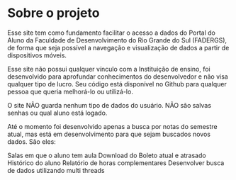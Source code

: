 Sobre o projeto
==============

Esse site tem como fundamento facilitar o acesso a dados do Portal do Aluno da Faculdade de Desenvolvimento do Rio Grande do Sul (FADERGS), de forma que seja possível a navegação e visualização de dados a partir de dispositivos móveis.

Esse site não possui qualquer vínculo com a Instituição de ensino, foi desenvolvido para aprofundar conhecimentos do desenvolvedor e não visa qualquer tipo de lucro. Seu código está disponível no Github para qualquer pessoa que queria melhorá-lo ou utilizá-lo.

O site NÃO guarda nenhum tipo de dados do usuário. NÃO são salvas senhas ou qual aluno está logado.

Até o momento foi desenvolvido apenas a busca por notas do semestre atual, mas está em desenvolvimento para que sejam buscados novos dados. 
São eles:

Salas em que o aluno tem aula
Download do Boleto atual e atrasado
Histórico do aluno
Relatório de horas complementares
Desenvolver busca de dados utilizando multi threads